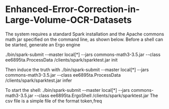 # Enhanced-Error-Correction-in-Large-Volume-OCR-Datasets

The system requires a standard Spark installation and the Apache commons math jar specified on the command line, as shown below.
Before a shell can be started, generate an Ergo engine 

./bin/spark-submit --master local[*] --jars commons-math3-3.5.jar --class ee6895ta.ProcessData /clients/spark/sparktest.jar <csvfile> <tokenlen> init

Then induce the truth with
./bin/spark-submit --master local[*] --jars commons-math3-3.5.jar --class ee6895ta.ProcessData /clients/spark/sparktest.jar <csvfile> <tokenlen> infer

To start the shell:
./bin/spark-submit --master local[*] --jars commons-math3-3.5.jar --class ee6895ta.ErgoShell /clients/spark/sparktest.jar <csvfile>
The csv file is a simple file of the format token,freq
